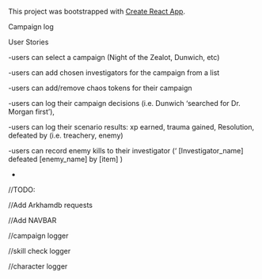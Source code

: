 This project was bootstrapped with [Create React App](https://github.com/facebook/create-react-app).

Campaign log

User Stories

-users can select a campaign (Night of the Zealot, Dunwich, etc)

-users can add chosen investigators for the campaign from a list 

-users can add/remove chaos tokens for their campaign

-users can log their campaign decisions (i.e. Dunwich ‘searched for Dr. Morgan first’), 

-users can log their scenario results: xp earned, trauma gained, Resolution, defeated by (i.e. treachery, enemy)

-users can record enemy kills to their investigator
(‘ [Investigator_name] defeated [enemy_name] by [item] )

-







//TODO: 

//Add Arkhamdb requests

//Add NAVBAR

//campaign logger

//skill check logger

//character logger
